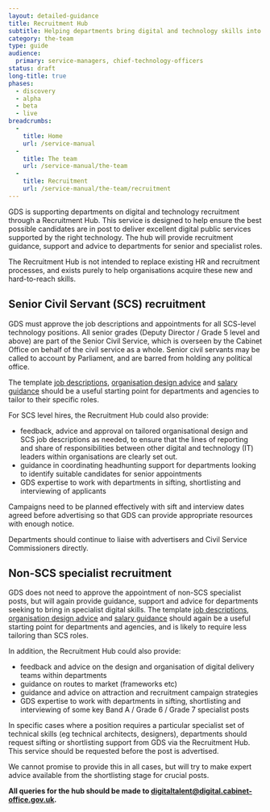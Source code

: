 ```yaml
---
layout: detailed-guidance
title: Recruitment Hub
subtitle: Helping departments bring digital and technology skills into government
category: the-team
type: guide
audience:
  primary: service-managers, chief-technology-officers
status: draft
long-title: true
phases:
  - discovery
  - alpha
  - beta
  - live
breadcrumbs:
  -
    title: Home
    url: /service-manual
  -
    title: The team
    url: /service-manual/the-team
  -
    title: Recruitment
    url: /service-manual/the-team/recruitment
---
```


GDS is supporting departments on digital and technology recruitment through a Recruitment Hub. This service is designed to help ensure the best possible candidates are in post to deliver excellent digital public services supported by the right technology. The hub will provide recruitment guidance, support and advice to departments for senior and specialist roles.

The Recruitment Hub is not intended to replace existing HR and recruitment processes, and exists purely to help organisations acquire these new and hard-to-reach skills.

## Senior Civil Servant (SCS) recruitment

GDS must approve the job descriptions and appointments for all SCS-level technology positions. All senior grades (Deputy Director / Grade 5 level and above) are part of the Senior Civil Service, which is overseen by the Cabinet Office on behalf of the civil service as a whole. Senior civil servants may be called to account by Parliament, and are barred from holding any political office. 

The template [job descriptions](/service-manual/the-team/recruitment/job-descriptions), [organisation design advice](/service-manual/the-team/recruitment/scs-orgdesign) and [salary guidance](/service-manual/the-team/recruitment/salary-advice) should be a useful starting point for departments and agencies to tailor to their specific roles.

For SCS level hires, the Recruitment Hub could also provide:

* feedback, advice and approval on tailored organisational design and SCS job descriptions as needed, to ensure that the lines of reporting and share of responsibilities between other digital and technology (IT) leaders within organisations are clearly set out.
* guidance in coordinating headhunting support for departments looking to identify suitable candidates for senior appointments
* GDS expertise to work with departments in sifting, shortlisting and interviewing of applicants

Campaigns need to be planned effectively with sift and interview dates agreed before advertising so that GDS can provide appropriate resources with enough notice. 

Departments should continue to liaise with advertisers and Civil Service Commissioners directly.

## Non-SCS specialist recruitment

GDS does not need to approve the appointment of non-SCS specialist posts, but will again provide guidance, support and advice for departments seeking to bring in specialist digital skills. The template [job descriptions](/service-manual/the-team/recruitment/job-descriptions), [organisation design advice](/service-manual/the-team/recruitment/scs-orgdesign) and [salary guidance](/service-manual/the-team/recruitment/salary-advice) should again be a useful starting point for departments and agencies, and is likely to require less tailoring than SCS roles.

In addition, the Recruitment Hub could also provide:

* feedback and advice on the design and organisation of digital delivery teams within departments
* guidance on routes to market (frameworks etc)
* guidance and advice on attraction and recruitment campaign strategies 
* GDS expertise to work with departments in sifting, shortlisting and interviewing of some key Band A / Grade 6 / Grade 7 specialist posts

In specific cases where a position requires a particular specialist set of technical skills (eg technical architects, designers), departments should request sifting or shortlisting support from GDS via the Recruitment Hub. This service should be requested before the post is advertised. 

We cannot promise to provide this in all cases, but will try to make expert advice available from the shortlisting stage for crucial posts.

**All queries for the hub should be made to [digitaltalent@digital.cabinet-office.gov.uk](mailto:digitaltalent@digital.cabinet-office.gov.uk).**
